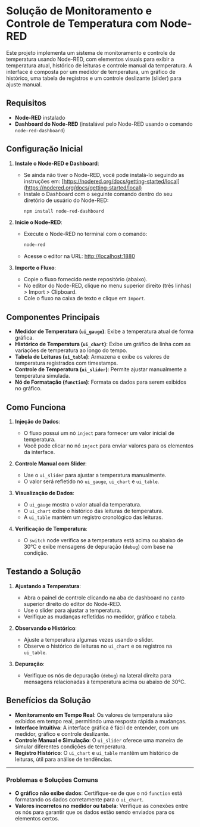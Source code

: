 # Solução de Monitoramento e Controle de Temperatura com Node-RED

Este projeto implementa um sistema de monitoramento e controle de temperatura usando Node-RED, com elementos visuais para exibir a temperatura atual, histórico de leituras e controle manual da temperatura. A interface é composta por um medidor de temperatura, um gráfico de histórico, uma tabela de registros e um controle deslizante (slider) para ajuste manual.

## Requisitos

- **Node-RED** instalado
- **Dashboard do Node-RED** (instalável pelo Node-RED usando o comando `node-red-dashboard`)

## Configuração Inicial

1. **Instale o Node-RED e Dashboard**:
   - Se ainda não tiver o Node-RED, você pode instalá-lo seguindo as instruções em: [https://nodered.org/docs/getting-started/local](https://nodered.org/docs/getting-started/local)
   - Instale o Dashboard com o seguinte comando dentro do seu diretório de usuário do Node-RED:
     ```bash
     npm install node-red-dashboard
     ```
2. **Inicie o Node-RED**:
   - Execute o Node-RED no terminal com o comando:
     ```bash
     node-red
     ```
   - Acesse o editor na URL: [http://localhost:1880](http://localhost:1880)

3. **Importe o Fluxo**:
   - Copie o fluxo fornecido neste repositório (abaixo).
   - No editor do Node-RED, clique no menu superior direito (três linhas) > Import > Clipboard.
   - Cole o fluxo na caixa de texto e clique em `Import`.

## Componentes Principais

- **Medidor de Temperatura (`ui_gauge`)**: Exibe a temperatura atual de forma gráfica.
- **Histórico de Temperatura (`ui_chart`)**: Exibe um gráfico de linha com as variações de temperatura ao longo do tempo.
- **Tabela de Leituras (`ui_table`)**: Armazena e exibe os valores de temperatura registrados com timestamps.
- **Controle de Temperatura (`ui_slider`)**: Permite ajustar manualmente a temperatura simulada.
- **Nó de Formatação (`function`)**: Formata os dados para serem exibidos no gráfico.

## Como Funciona

1. **Injeção de Dados**:
   - O fluxo possui um nó `inject` para fornecer um valor inicial de temperatura.
   - Você pode clicar no nó `inject` para enviar valores para os elementos da interface.

2. **Controle Manual com Slider**:
   - Use o `ui_slider` para ajustar a temperatura manualmente.
   - O valor será refletido no `ui_gauge`, `ui_chart` e `ui_table`.

3. **Visualização de Dados**:
   - O `ui_gauge` mostra o valor atual da temperatura.
   - O `ui_chart` exibe o histórico das leituras de temperatura.
   - A `ui_table` mantém um registro cronológico das leituras.

4. **Verificação de Temperatura**:
   - O `switch` node verifica se a temperatura está acima ou abaixo de 30°C e exibe mensagens de depuração (`debug`) com base na condição.

## Testando a Solução

1. **Ajustando a Temperatura**:
   - Abra o painel de controle clicando na aba de dashboard no canto superior direito do editor do Node-RED.
   - Use o slider para ajustar a temperatura.
   - Verifique as mudanças refletidas no medidor, gráfico e tabela.

2. **Observando o Histórico**:
   - Ajuste a temperatura algumas vezes usando o slider.
   - Observe o histórico de leituras no `ui_chart` e os registros na `ui_table`.

3. **Depuração**:
   - Verifique os nós de depuração (`debug`) na lateral direita para mensagens relacionadas à temperatura acima ou abaixo de 30°C.

## Benefícios da Solução

- **Monitoramento em Tempo Real**: Os valores de temperatura são exibidos em tempo real, permitindo uma resposta rápida a mudanças.
- **Interface Intuitiva**: A interface gráfica é fácil de entender, com um medidor, gráfico e controle deslizante.
- **Controle Manual e Simulação**: O `ui_slider` oferece uma maneira de simular diferentes condições de temperatura.
- **Registro Histórico**: O `ui_chart` e `ui_table` mantêm um histórico de leituras, útil para análise de tendências.

---

### Problemas e Soluções Comuns

- **O gráfico não exibe dados**: Certifique-se de que o nó `function` está formatando os dados corretamente para o `ui_chart`.
- **Valores incorretos no medidor ou tabela**: Verifique as conexões entre os nós para garantir que os dados estão sendo enviados para os elementos certos.
